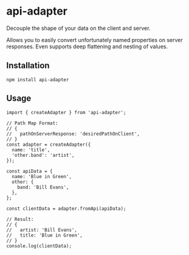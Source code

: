 # api-adapter
Decouple the shape of your data on the client and server.

Allows you to easily convert unfortunately named properties on server responses. Even supports deep flattening and nesting of values.

## Installation

```
npm install api-adapter
```

## Usage

```
import { createAdapter } from 'api-adapter';

// Path Map Format:
// {
//   pathOnServerResponse: 'desiredPathOnClient',
// }
const adapter = createAdapter({
  name: 'title',
  'other.band': 'artist',
});

const apiData = {
  name: 'Blue in Green',
  other: {
    band: 'Bill Evans',
  },
};

const clientData = adapter.fromApi(apiData);

// Result:
// {
//   artist: 'Bill Evans',
//   title: 'Blue in Green',
// }
console.log(clientData);
```
